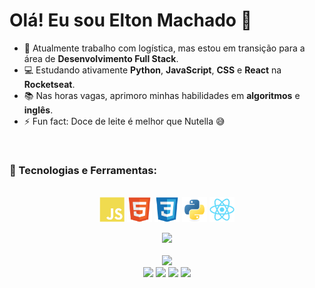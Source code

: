 # Olá! Eu sou Elton Machado 👋

- 🔭 Atualmente trabalho com logística, mas estou em transição para a área de **Desenvolvimento Full Stack**.
- 💻 Estudando ativamente **Python**, **JavaScript**, **CSS** e **React** na **Rocketseat**.
- 📚 Nas horas vagas, aprimoro minhas habilidades em **algoritmos** e **inglês**.
- ⚡ Fun fact: Doce de leite é melhor que Nutella 😅

<br>

### 🚀 Tecnologias e Ferramentas:

<div align="center"><br>
  <img align="center" alt="elto-Js" height="40" width="40" src="https://raw.githubusercontent.com/devicons/devicon/master/icons/javascript/javascript-plain.svg">
  <img align="center" alt="elto-HTML" height="40" width="40" src="https://raw.githubusercontent.com/devicons/devicon/master/icons/html5/html5-original.svg">
  <img align="center" alt="elto-CSS" height="40" width="40" src="https://raw.githubusercontent.com/devicons/devicon/master/icons/css3/css3-original.svg">
  <img align="center" alt="elto-Python" height="40" width="40" src="https://raw.githubusercontent.com/devicons/devicon/master/icons/python/python-original.svg">
  <img align="center" alt="elto-React" height="40" width="40" src="https://raw.githubusercontent.com/devicons/devicon/master/icons/react/react-original.svg">
</div>

<br>

<div align="center">
  <a href="https://github-profile-summary-cards.vercel.app/api/cards/profile-details?username=eltomachado&theme=dracula">
    <img src="https://github-profile-summary-cards.vercel.app/api/cards/profile-details?username=eltomachado&theme=dracula" />
  </a>
</div>

<br>


<div align="center">
  <img src="https://github-profile-trophy.vercel.app/?username=eltomachado&row=1&column=6&theme=dracula&margin-w=15&margin-h=15" />
</div>

<div align="center">
  <a href="https://instagram.com/eltomachado" target="_blank"><img src="https://img.shields.io/badge/-Instagram-%23E4405F?style=for-the-badge&logo=instagram&logoColor=white" target="_blank"></a>
  <a href="https://api.whatsapp.com/send?phone=5547996072509&text=Ol%C3%A1!%20Vim%20pelo%20github" target="_blank"><img src="https://img.shields.io/badge/WhatsApp-25D366?style=for-the-badge&logo=whatsapp&logoColor=white" target="_blank"></a>
  <a href="mailto:ephidelly@gmail.com"><img src="https://img.shields.io/badge/-Gmail-%23333?style=for-the-badge&logo=gmail&logoColor=white" target="_blank"></a>
  <a href="https://www.linkedin.com/in/eltonmdb/" target="_blank"><img src="https://img.shields.io/badge/-LinkedIn-%230077B5?style=for-the-badge&logo=linkedin&logoColor=white" target="_blank"></a>
</div>
